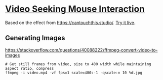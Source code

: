 # [Video Seeking Mouse Interaction](https://xrrca.github.io/creative-js/video-seeking/)

Based on the effect from https://cantouchthis.studio/. [Try it live](https://xrrca.github.io/creative-js/video-seeking/).

## Generating Images

https://stackoverflow.com/questions/40088222/ffmpeg-convert-video-to-images

```
# Get still frames from video, size to 400 width while maintaining aspect ratio, compress
ffmpeg -i video.mp4 -vf fps=1 scale=400:-1 -qscale:v 10 %d.jpg
```
